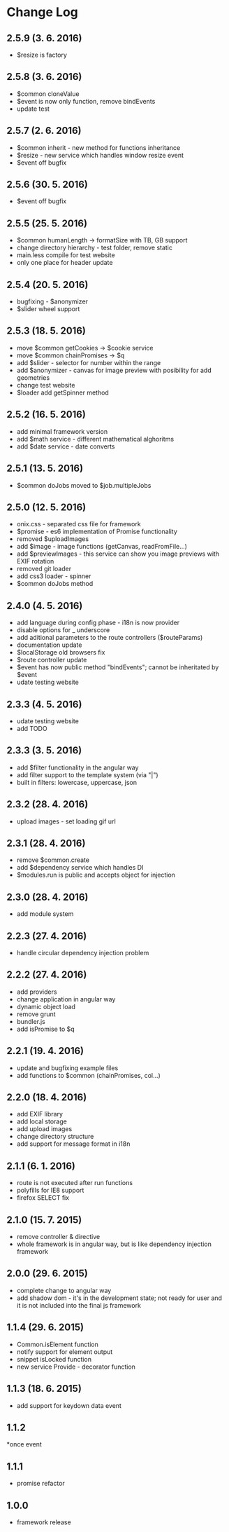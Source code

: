# Change Log

## 2.5.9 (3. 6. 2016)

* $resize is factory

## 2.5.8 (3. 6. 2016)

* $common cloneValue
* $event is now only function, remove bindEvents
* update test

## 2.5.7 (2. 6. 2016)

* $common inherit - new method for functions inheritance
* $resize - new service which handles window resize event
* $event off bugfix

## 2.5.6 (30. 5. 2016)

* $event off bugfix

## 2.5.5 (25. 5. 2016)

* $common humanLength -> formatSize with TB, GB support
* change directory hierarchy - test folder, remove static
* main.less compile for test website
* only one place for header update

## 2.5.4 (20. 5. 2016)

* bugfixing - $anonymizer
* $slider wheel support

## 2.5.3 (18. 5. 2016)

* move $common getCookies -> $cookie service
* move $common chainPromises -> $q
* add $slider - selector for number within the range
* add $anonymizer - canvas for image preview with posibility for add geometries
* change test website
* $loader add getSpinner method

## 2.5.2 (16. 5. 2016)

* add minimal framework version
* add $math service - different mathematical alghoritms
* add $date service - date converts

## 2.5.1 (13. 5. 2016)

* $common doJobs moved to $job.multipleJobs

## 2.5.0 (12. 5. 2016)

* onix.css - separated css file for framework
* $promise - es6 implementation of Promise functionality
* removed $uploadImages
* add $image - image functions (getCanvas, readFromFile...)
* add $previewImages - this service can show you image previews with EXIF rotation
* removed git loader
* add css3 loader - spinner
* $common doJobs method

## 2.4.0 (4. 5. 2016)

* add language during config phase - i18n is now provider
* disable options for _ underscore
* add aditional parameters to the route controllers ($routeParams)
* documentation update
* $localStorage old browsers fix
* $route controller update
* $event has now public method "bindEvents"; cannot be inheritated by $event
* udate testing website

## 2.3.3 (4. 5. 2016)

* udate testing website
* add TODO

## 2.3.3 (3. 5. 2016)

* add $filter functionality in the angular way
* add filter support to the template system (via "|")
* built in filters: lowercase, uppercase, json

## 2.3.2 (28. 4. 2016)

* upload images - set loading gif url

## 2.3.1 (28. 4. 2016)

* remove $common.create
* add $dependency service which handles DI
* $modules.run is public and accepts object for injection

## 2.3.0 (28. 4. 2016)

* add module system

## 2.2.3 (27. 4. 2016)

* handle circular dependency injection problem

## 2.2.2 (27. 4. 2016)

* add providers
* change application in angular way
* dynamic object load
* remove grunt
* bundler.js
* add isPromise to $q

## 2.2.1 (19. 4. 2016)

* update and bugfixing example files
* add functions to $common (chainPromises, col...)

## 2.2.0 (18. 4. 2016)

* add EXIF library
* add local storage
* add upload images
* change directory structure
* add support for message format in i18n

## 2.1.1 (6. 1. 2016)

* route is not executed after run functions
* polyfills for IE8 support
* firefox SELECT fix

## 2.1.0 (15. 7. 2015)

* remove controller & directive
* whole framework is in angular way, but is like dependency injection framework

## 2.0.0 (29. 6. 2015)

* complete change to angular way
* add shadow dom - it's in the development state; not ready for user and it is not included into the final js framework

## 1.1.4 (29. 6. 2015)

* Common.isElement function
* notify support for element output
* snippet isLocked function
* new service Provide - decorator function

## 1.1.3 (18. 6. 2015)

* add support for keydown data event

## 1.1.2

*once event

## 1.1.1

* promise refactor

## 1.0.0

* framework release
